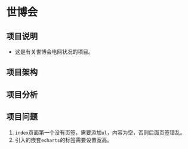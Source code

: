 # 世博会
## 项目说明
* 这是有关世博会电网状况的项目。
## 项目架构
## 项目分析
## 项目问题
1. `index`页面第一个没有页签，需要添加`ul`，内容为空，否则后面页签错乱。
2. 引入的嵌套`echarts`的标签需要设置宽高。

